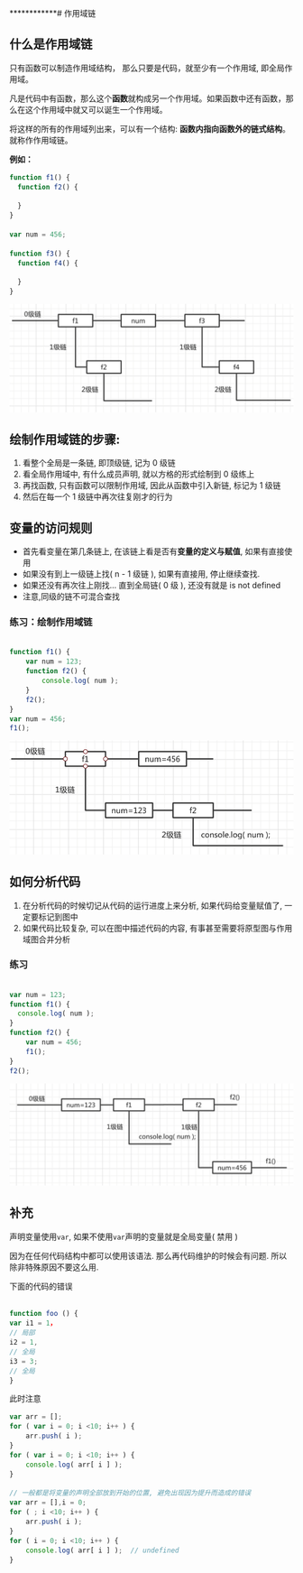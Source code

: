 ************# 作用域链

## 什么是作用域链 <a id="&#x4EC0;&#x4E48;&#x662F;&#x4F5C;&#x7528;&#x57DF;&#x94FE;"></a>

只有函数可以制造作用域结构， 那么只要是代码，就至少有一个作用域, 即全局作用域。

凡是代码中有函数，那么这个**函数**就构成另一个作用域。如果函数中还有函数，那么在这个作用域中就又可以诞生一个作用域。

将这样的所有的作用域列出来，可以有一个结构: **函数内指向函数外的链式结构**。就称作作用域链。    

**例如：**

```javascript
function f1() {
  function f2() {    
 
  }
}

var num = 456;

function f3() {
  function f4() {    

  }
}
```
![](/assets/lian.png)

## 绘制作用域链的步骤: <a id="&#x7ED8;&#x5236;&#x4F5C;&#x7528;&#x57DF;&#x94FE;&#x7684;&#x6B65;&#x9AA4;"></a>

1. 看整个全局是一条链, 即顶级链, 记为 0 级链
2. 看全局作用域中, 有什么成员声明, 就以方格的形式绘制到 0 级练上
3. 再找函数, 只有函数可以限制作用域, 因此从函数中引入新链, 标记为 1 级链
4. 然后在每一个 1 级链中再次往复刚才的行为

## 变量的访问规则 <a id="&#x53D8;&#x91CF;&#x7684;&#x8BBF;&#x95EE;&#x89C4;&#x5219;"></a>

* 首先看变量在第几条链上, 在该链上看是否有**变量的定义与赋值**, 如果有直接使用
* 如果没有到上一级链上找\( n - 1 级链 \), 如果有直接用, 停止继续查找.
* 如果还没有再次往上刚找... 直到全局链\( 0 级 \), 还没有就是 is not defined
* 注意,同级的链不可混合查找

### 练习：绘制作用域链 <a id="&#x7EC3;&#x4E60;&#xFF1A;&#x7ED8;&#x5236;&#x4F5C;&#x7528;&#x57DF;&#x94FE;"></a>

```javascript

function f1() {
    var num = 123;
    function f2() {
        console.log( num );
    }
    f2();
}
var num = 456;
f1();
```
![](/assets/lian2.png)

## 如何分析代码 <a id="&#x5982;&#x4F55;&#x5206;&#x6790;&#x4EE3;&#x7801;"></a>

1. 在分析代码的时候切记从代码的运行进度上来分析, 如果代码给变量赋值了, 一定要标记到图中
2. 如果代码比较复杂, 可以在图中描述代码的内容, 有事甚至需要将原型图与作用域图合并分析

### 练习 <a id="&#x7EC3;&#x4E60;"></a>

```javascript

var num = 123;
function f1() {
  console.log( num );
}
function f2() {
    var num = 456;
    f1();
}
f2();
```
![](/assets/lian3.png)


## 补充 <a id="&#x8865;&#x5145;"></a>

声明变量使用`var`, 如果不使用`var`声明的变量就是全局变量\( 禁用 \)

因为在任何代码结构中都可以使用该语法. 那么再代码维护的时候会有问题. 所以除非特殊原因不要这么用.

下面的代码的错误

```javascript

function foo () {
var i1 = 1，
// 局部
i2 = 1, 
// 全局
i3 = 3; 
// 全局
}
```

此时注意

```javascript
var arr = [];
for ( var i = 0; i <10; i++ ) {
    arr.push( i );
}
for ( var i = 0; i <10; i++ ) {
    console.log( arr[ i ] );
}

// 一般都是将变量的声明全部放到开始的位置, 避免出现因为提升而造成的错误
var arr = [],i = 0;
for ( ; i <10; i++ ) {
    arr.push( i );
}
for ( i = 0; i <10; i++ ) {
    console.log( arr[ i ] );  // undefined
}
```

